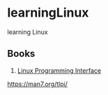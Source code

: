 # learningLinux

learning Linux


## Books

1. [Linux Programming Interface](https://nostarch.com/tlpi)

<https://man7.org/tlpi/>
